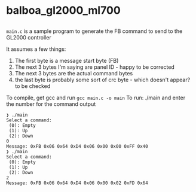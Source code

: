# balboa_gl2000_ml700

##
`main.c` is a sample program to generate the FB command to send to the GL2000 controller

It assumes a few things:

1. The first byte is a message start byte (FB)
2. The next 3 bytes I'm saying are panel ID - happy to be corrected
3. The next 3 bytes are the actual command bytes
4. the last byte is probably some sort of crc byte - which doesn't appear? to be checked

To compile, get gcc and run `gcc main.c -o main`
To run: ./main and enter the number for the command output

```
❯ ./main
Select a command:
 (0): Empty
 (1): Up
 (2): Down
0
Message: 0xFB 0x06 0x64 0xD4 0x06 0x00 0x00 0xFF 0x40
❯ ./main
Select a command:
 (0): Empty
 (1): Up
 (2): Down
2
Message: 0xFB 0x06 0x64 0xD4 0x06 0x00 0x02 0xFD 0x64 
```

